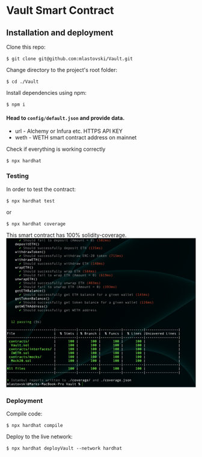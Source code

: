 # Vault Smart Contract

## Installation and deployment

Clone this repo:

```console
$ git clone git@github.com:mlastovski/Vault.git
```

Change directory to the project's root folder:

```console
$ cd ./Vault
```

Install dependencies using npm:

```console
$ npm i
```

#### Head to `config/default.json` and provide data.

- url - Alchemy or Infura etc. HTTPS API KEY
- weth - WETH smart contract address on mainnet

Check if everything is working correctly

```console
$ npx hardhat
```

### Testing

In order to test the contract:

```console
$ npx hardhat test
```

or

```console
$ npx hardhat coverage
```

This smart contract has 100% solidity-coverage.
![alt text](./utils/coverage.png)

### Deployment

Compile code:

```console
$ npx hardhat compile
```

Deploy to the live network:

```console
$ npx hardhat deployVault --network hardhat
```
